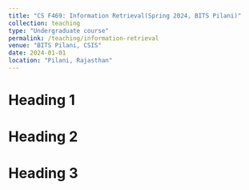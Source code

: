 ```yaml
---
title: "CS F469: Information Retrieval(Spring 2024, BITS Pilani)"
collection: teaching
type: "Undergraduate course"
permalink: /teaching/information-retrieval
venue: "BITS Pilani, CSIS"
date: 2024-01-01
location: "Pilani, Rajasthan"
---
```


Heading 1
======

Heading 2
======

Heading 3
======
